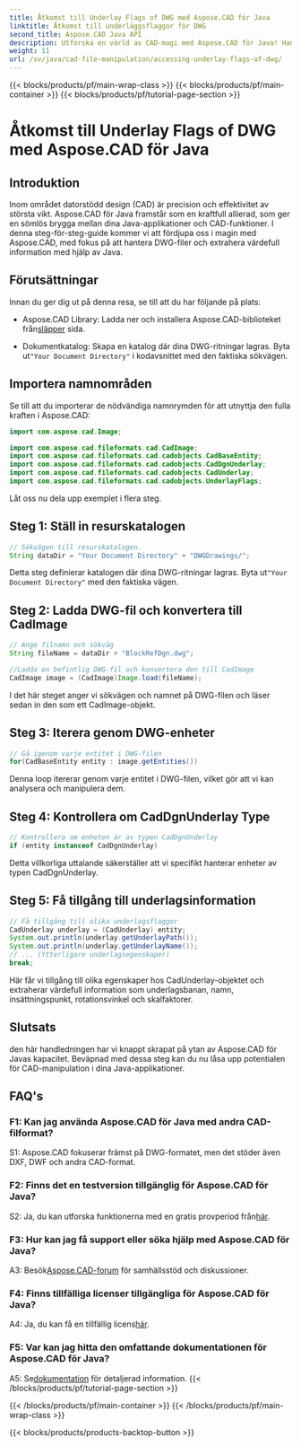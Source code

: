 ```yaml
---
title: Åtkomst till Underlay Flags of DWG med Aspose.CAD för Java
linktitle: Åtkomst till underläggsflaggor för DWG
second_title: Aspose.CAD Java API
description: Utforska en värld av CAD-magi med Aspose.CAD för Java! Hantera DWG-filer enkelt i dina Java-applikationer.
weight: 11
url: /sv/java/cad-file-manipulation/accessing-underlay-flags-of-dwg/
---
```


{{< blocks/products/pf/main-wrap-class >}}
{{< blocks/products/pf/main-container >}}
{{< blocks/products/pf/tutorial-page-section >}}

# Åtkomst till Underlay Flags of DWG med Aspose.CAD för Java

## Introduktion

Inom området datorstödd design (CAD) är precision och effektivitet av största vikt. Aspose.CAD för Java framstår som en kraftfull allierad, som ger en sömlös brygga mellan dina Java-applikationer och CAD-funktioner. I denna steg-för-steg-guide kommer vi att fördjupa oss i magin med Aspose.CAD, med fokus på att hantera DWG-filer och extrahera värdefull information med hjälp av Java.

## Förutsättningar

Innan du ger dig ut på denna resa, se till att du har följande på plats:

-  Aspose.CAD Library: Ladda ner och installera Aspose.CAD-biblioteket från[släpper](https://releases.aspose.com/cad/java/) sida.

-  Dokumentkatalog: Skapa en katalog där dina DWG-ritningar lagras. Byta ut`"Your Document Directory"` i kodavsnittet med den faktiska sökvägen.

## Importera namnområden

Se till att du importerar de nödvändiga namnrymden för att utnyttja den fulla kraften i Aspose.CAD:

```java
import com.aspose.cad.Image;

import com.aspose.cad.fileformats.cad.CadImage;
import com.aspose.cad.fileformats.cad.cadobjects.CadBaseEntity;
import com.aspose.cad.fileformats.cad.cadobjects.CadDgnUnderlay;
import com.aspose.cad.fileformats.cad.cadobjects.CadUnderlay;
import com.aspose.cad.fileformats.cad.cadobjects.UnderlayFlags;
```

Låt oss nu dela upp exemplet i flera steg.

## Steg 1: Ställ in resurskatalogen

```java
// Sökvägen till resurskatalogen.
String dataDir = "Your Document Directory" + "DWGDrawings/";
```

 Detta steg definierar katalogen där dina DWG-ritningar lagras. Byta ut`"Your Document Directory"` med den faktiska vägen.

## Steg 2: Ladda DWG-fil och konvertera till CadImage

```java
// Ange filnamn och sökväg
String fileName = dataDir + "BlockRefDgn.dwg";

//Ladda en befintlig DWG-fil och konvertera den till CadImage
CadImage image = (CadImage)Image.load(fileName);
```

I det här steget anger vi sökvägen och namnet på DWG-filen och läser sedan in den som ett CadImage-objekt.

## Steg 3: Iterera genom DWG-enheter

```java
// Gå igenom varje entitet i DWG-filen
for(CadBaseEntity entity : image.getEntities())
```

Denna loop itererar genom varje entitet i DWG-filen, vilket gör att vi kan analysera och manipulera dem.

## Steg 4: Kontrollera om CadDgnUnderlay Type

```java
// Kontrollera om enheten är av typen CadDgnUnderlay
if (entity instanceof CadDgnUnderlay)
```

Detta villkorliga uttalande säkerställer att vi specifikt hanterar enheter av typen CadDgnUnderlay.

## Steg 5: Få tillgång till underlagsinformation

```java
// Få tillgång till olika underlagsflaggor
CadUnderlay underlay = (CadUnderlay) entity;
System.out.println(underlay.getUnderlayPath());
System.out.println(underlay.getUnderlayName());
// ... (Ytterligare underlagsegenskaper)
break;
```

Här får vi tillgång till olika egenskaper hos CadUnderlay-objektet och extraherar värdefull information som underlagsbanan, namn, insättningspunkt, rotationsvinkel och skalfaktorer.

## Slutsats

den här handledningen har vi knappt skrapat på ytan av Aspose.CAD för Javas kapacitet. Beväpnad med dessa steg kan du nu låsa upp potentialen för CAD-manipulation i dina Java-applikationer.

## FAQ's

### F1: Kan jag använda Aspose.CAD för Java med andra CAD-filformat?

S1: Aspose.CAD fokuserar främst på DWG-formatet, men det stöder även DXF, DWF och andra CAD-format.

### F2: Finns det en testversion tillgänglig för Aspose.CAD för Java?

 S2: Ja, du kan utforska funktionerna med en gratis provperiod från[här](https://releases.aspose.com/).

### F3: Hur kan jag få support eller söka hjälp med Aspose.CAD för Java?

 A3: Besök[Aspose.CAD-forum](https://forum.aspose.com/c/cad/19) för samhällsstöd och diskussioner.

### F4: Finns tillfälliga licenser tillgängliga för Aspose.CAD för Java?

 A4: Ja, du kan få en tillfällig licens[här](https://purchase.aspose.com/temporary-license/).

### F5: Var kan jag hitta den omfattande dokumentationen för Aspose.CAD för Java?

 A5: Se[dokumentation](https://reference.aspose.com/cad/java/) för detaljerad information.
{{< /blocks/products/pf/tutorial-page-section >}}

{{< /blocks/products/pf/main-container >}}
{{< /blocks/products/pf/main-wrap-class >}}

{{< blocks/products/products-backtop-button >}}
